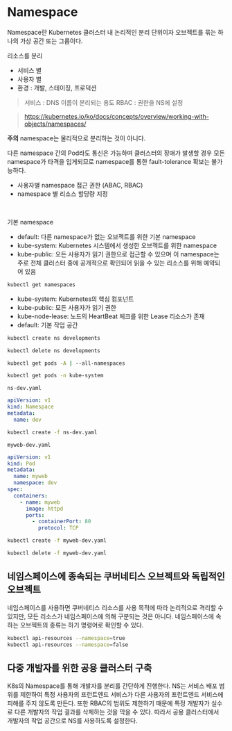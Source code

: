 # Namespace

Namespace란 Kubernetes 클러스터 내 논리적인 분리 단위이자 오브젝트를 묶는 하나의 가상 공간 또는 그룹이다.

리소스를 분리

- 서비스 별
- 사용자 별
- 환경 : 개발, 스테이징, 프로덕션

> 서비스 : DNS 이름이 분리되는 용도
> RBAC : 권한을 NS에 설정

> https://kubernetes.io/ko/docs/concepts/overview/working-with-objects/namespaces/

**주의**
namespace는 물리적으로 분리하는 것이 아니다.

다른 namespace 간의 Pod라도 통신은 가능하며 클러스터의 장애가 발생할 경우 모든 namespace가 타격을 입게되므로 namespace를 통한 fault-tolerance 확보는 불가능하다.

- 사용자별 namespace 접근 권한 (ABAC, RBAC)
- namespace 별 리소스 할당량 지정

<br>

기본 namespace

- default: 다른 namespace가 없는 오브젝트를 위한 기본 namespace
- kube-system: Kubernetes 시스템에서 생성한 오브젝트를 위한 namespace
- kube-public: 오든 사용자가 읽기 권한으로 접근할 수 있으며 이 namespace는 주로 전체 클러스터 중에 공개적으로 확인되어 읽을 수 있는 리소스를 위해 예약되어 있음

```bash
kubectl get namespaces
```

- kube-system: Kubernetes의 핵심 컴포넌트
- kube-public: 모든 사용자가 읽기 권한
- kube-node-lease: 노드의 HeartBeat 체크를 위한 Lease 리소스가 존재
- default: 기본 작업 공간

```bash
kubectl create ns developments
```

```bash
kubectl delete ns developments
```

```bash
kubectl get pods -A | --all-namespaces
```

```bash
kubectl get pods -n kube-system
```

`ns-dev.yaml`

```yaml
apiVersion: v1
kind: Namespace
metadata:
  name: dev
```

```bash
kubectl create -f ns-dev.yaml
```

`myweb-dev.yaml`

```yaml
apiVersion: v1
kind: Pod
metadata:
  name: myweb
  namespace: dev
spec:
  containers:
    - name: myweb
      image: httpd
      ports:
        - containerPort: 80
          protocol: TCP
```

```bash
kubectl create -f myweb-dev.yaml
```

```bash
kubectl delete -f myweb-dev.yaml
```

## 네임스페이스에 종속되는 쿠버네티스 오브젝트와 독립적인 오브젝트

네임스페이스를 사용하면 쿠버네티스 리소스를 사용 목적에 따라 논리적으로 격리할 수 있지만, 모든 리소스가 네임스페이스에 의해 구분되는 것은 아니다.
네임스페이스에 속하는 오브젝트의 종류는 하기 명령어로 확인할 수 있다.

```bash
kubectl api-resources --namespace=true
kubectl api-resources --namespace=false
```

## 다중 개발자를 위한 공용 클러스터 구축

K8s의 Namespace를 통해 개발자를 분리를 간단하게 진행한다. NS는 서비스 배포 범위를 제한하여 특정 사용자의 프런트엔드 서비스가 다른 사용자의 프런트엔드 서비스에 피해를 주지 않도록 만든다. 또한 RBAC의 범위도 제한하기 때문에 특정 개발자가 실수로 다른 개발자의 작업 결과를 삭제하는 것을 막을 수 있다. 따라서 공용 클러스터에서 개발자의 작업 공간으로 NS를 사용하도록 설정한다.
